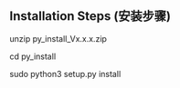 
## Installation Steps (安装步骤)

unzip py_install_Vx.x.x.zip

cd py_install

sudo python3 setup.py install



